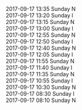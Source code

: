 2017-09-17 13:35 Sunday  N  
2017-09-17 13:20 Sunday  I  
2017-09-17 13:15 Sunday  N  
2017-09-17 13:00 Sunday  I  
2017-09-17 12:55 Sunday  N  
2017-09-17 12:50 Sunday  I  
2017-09-17 12:40 Sunday  N  
2017-09-17 12:05 Sunday  I  
2017-09-17 11:55 Sunday  N  
2017-09-17 11:40 Sunday  I  
2017-09-17 11:35 Sunday  N  
2017-09-17 10:55 Sunday  I  
2017-09-17 10:30 Sunday  N  
2017-09-17 08:30 Sunday  I  
2017-09-17 08:10 Sunday  N  
